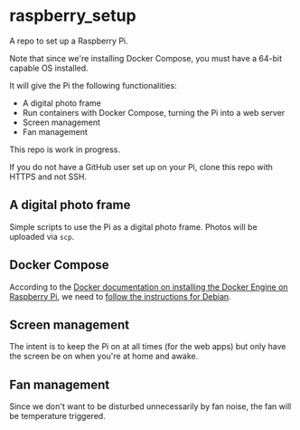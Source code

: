 # raspberry_setup

A repo to set up a Raspberry Pi.

Note that since we're installing Docker Compose, you must have a 64-bit capable OS installed. 

It will give the Pi the following functionalities:

 - A digital photo frame
 - Run containers with Docker Compose, turning the Pi into a web server
 - Screen management
 - Fan management

This repo is work in progress.

If you do not have a GitHub user set up on your Pi, clone this repo with HTTPS and not SSH.

## A digital photo frame

Simple scripts to use the Pi as a digital photo frame. Photos will be uploaded via `scp`.

## Docker Compose

According to the [Docker documentation on installing the Docker Engine on Raspberry Pi](https://docs.docker.com/engine/install/raspberry-pi-os/), we need to [follow the instructions for Debian](https://docs.docker.com/engine/install/debian/).

## Screen management

The intent is to keep the Pi on at all times (for the web apps) but only have the screen be on when you're at home and awake.

## Fan management

Since we don't want to be disturbed unnecessarily by fan noise, the fan will be temperature triggered.
